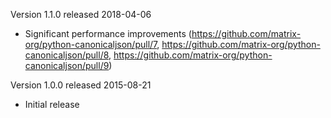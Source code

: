 Version 1.1.0 released 2018-04-06

 * Significant performance improvements
   (https://github.com/matrix-org/python-canonicaljson/pull/7,
   https://github.com/matrix-org/python-canonicaljson/pull/8,
   https://github.com/matrix-org/python-canonicaljson/pull/9)

Version 1.0.0 released 2015-08-21

 * Initial release
